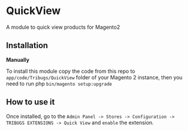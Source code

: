 # QuickView


A module to quick view products for Magento2

## Installation

**Manually** 

To install this module copy the code from this repo to `app/code/Tribugs/QuickView` folder of your Magento 2 instance, then you need to run php `bin/magento setup:upgrade`



## How to use it
Once installed, go to the `Admin Panel -> Stores -> Configuration -> TRIBUGS EXTENSIONS -> Quick View` and `enable` the extension.